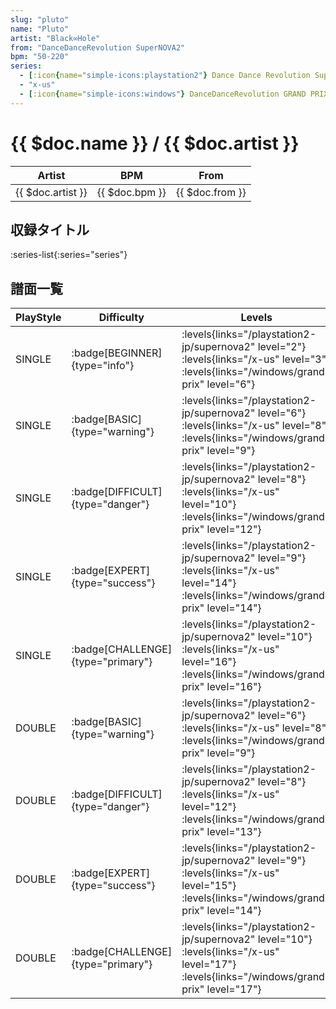 ```yaml
---
slug: "pluto"
name: "Pluto"
artist: "Black∞Hole"
from: "DanceDanceRevolution SuperNOVA2"
bpm: "50-220"
series:
  - [:icon{name="simple-icons:playstation2"} Dance Dance Revolution SuperNOVA2 :icon{name="flag:jp-4x3"}](/playstation2-jp/supernova2)
  - "x-us"
  - [:icon{name="simple-icons:windows"} DanceDanceRevolution GRAND PRIX (グランプリプレー)](/windows/grand-prix)
---
```


# {{ $doc.name }} / {{ $doc.artist }}

|Artist|BPM|From|
|------|---|----|
|{{ $doc.artist }}|{{ $doc.bpm }}|{{ $doc.from }}|

## 収録タイトル

:series-list{:series="series"}

## 譜面一覧

|PlayStyle|Difficulty|Levels|Notes|Movie|
|---------|----------|------|-----|-----|
|SINGLE| :badge[BEGINNER]{type="info"}| :levels{links="/playstation2-jp/supernova2" level="2"} :levels{links="/x-us" level="3"}  :levels{links="/windows/grand-prix" level="6"}|98/0||
|SINGLE| :badge[BASIC]{type="warning"}| :levels{links="/playstation2-jp/supernova2" level="6"} :levels{links="/x-us" level="8"}  :levels{links="/windows/grand-prix" level="9"}|195/2||
|SINGLE| :badge[DIFFICULT]{type="danger"}| :levels{links="/playstation2-jp/supernova2" level="8"} :levels{links="/x-us" level="10"}  :levels{links="/windows/grand-prix" level="12"}|293/17||
|SINGLE| :badge[EXPERT]{type="success"}| :levels{links="/playstation2-jp/supernova2" level="9"} :levels{links="/x-us" level="14"}  :levels{links="/windows/grand-prix" level="14"}|370/10||
|SINGLE| :badge[CHALLENGE]{type="primary"}| :levels{links="/playstation2-jp/supernova2" level="10"} :levels{links="/x-us" level="16"}  :levels{links="/windows/grand-prix" level="16"}|516/10||
|DOUBLE| :badge[BASIC]{type="warning"}| :levels{links="/playstation2-jp/supernova2" level="6"} :levels{links="/x-us" level="8"}  :levels{links="/windows/grand-prix" level="9"}|201/2||
|DOUBLE| :badge[DIFFICULT]{type="danger"}| :levels{links="/playstation2-jp/supernova2" level="8"} :levels{links="/x-us" level="12"}  :levels{links="/windows/grand-prix" level="13"}|296/2||
|DOUBLE| :badge[EXPERT]{type="success"}| :levels{links="/playstation2-jp/supernova2" level="9"} :levels{links="/x-us" level="15"}  :levels{links="/windows/grand-prix" level="14"}|380/13||
|DOUBLE| :badge[CHALLENGE]{type="primary"}| :levels{links="/playstation2-jp/supernova2" level="10"} :levels{links="/x-us" level="17"}  :levels{links="/windows/grand-prix" level="17"}|525/6||
